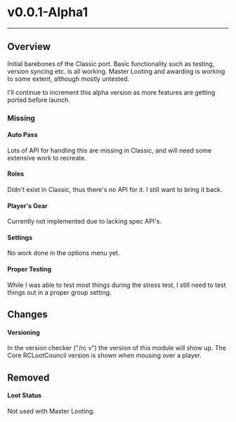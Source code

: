 # v0.0.1-Alpha1
---
## Overview
Initial barebones of the Classic port. Basic functionality such as testing, version syncing etc. is all working. Master Looting and awarding is working to some extent, although mostly untested.

I'll continue to increment this alpha version as more features are getting ported before launch.

### Missing
#### Auto Pass
Lots of API for handling this are missing in Classic, and will need some extensive work to recreate.

#### Roles
Didn't exist in Classic, thus there's no API for it. I still want to bring it back.

#### Player's Gear
Currently not implemented due to lacking spec API's.

#### Settings
No work done in the options menu yet.

#### Proper Testing
While I was able to test most things during the stress test, I still need to test things out in a proper group setting.


## Changes
#### Versioning
In the version checker ("/rc v") the version of this module will show up. The Core RCLootCouncil version is shown when mousing over a player.


## Removed
#### Loot Status
Not used with Master Looting.
